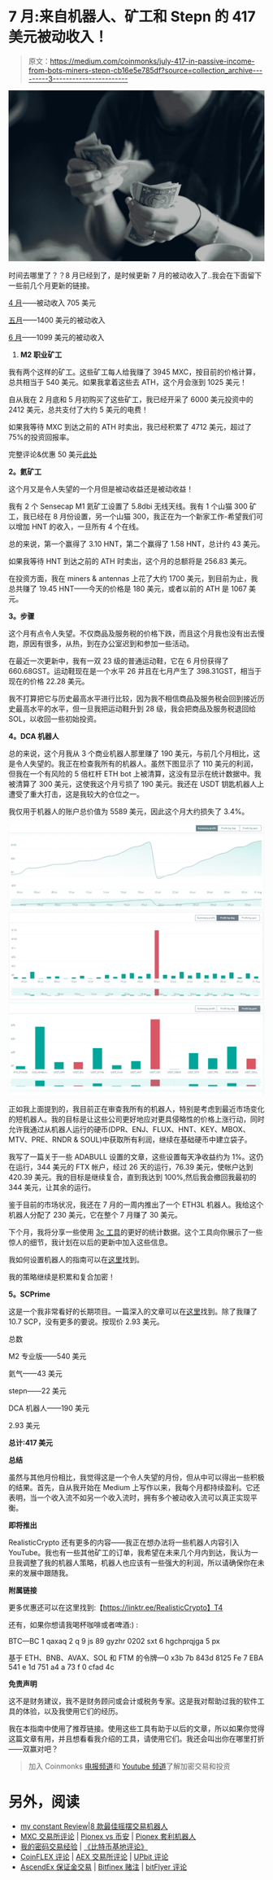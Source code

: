 # 7 月:来自机器人、矿工和 Stepn 的 417 美元被动收入！

> 原文：<https://medium.com/coinmonks/july-417-in-passive-income-from-bots-miners-stepn-cb16e5e785df?source=collection_archive---------3----------------------->

![](img/3d1d5ec0b9b98a944635248c5c4531d3.png)

时间去哪里了？？8 月已经到了，是时候更新 7 月的被动收入了..我会在下面留下一些前几个月更新的链接。

[4 月](/coinmonks/how-much-passive-income-have-i-made-with-my-crypto-miners-dca-bots-in-the-last-30-days-bcfb4c46a25a)——被动收入 705 美元

[五月](/coinmonks/may-1-400-in-passive-income-from-bots-miners-a-couple-of-new-projects-3c824d798f7b)——1400 美元的被动收入

[6 月](/coinmonks/june-1-099-in-passive-income-from-bots-miners-stepn-feaa4cf9a276)——1099 美元的被动收入

1.  **M2 职业矿工**

我有两个这样的矿工。这些矿工每人给我赚了 3945 MXC，按目前的价格计算，总共相当于 540 美元。如果我拿着这些去 ATH，这个月会涨到 1025 美元！

自从我在 2 月底和 5 月初购买了这些矿工，我已经开采了 6000 美元投资中的 2412 美元，总共支付了大约 5 美元的电费！

如果我等待 MXC 到达之前的 ATH 时卖出，我已经积累了 4712 美元，超过了 75%的投资回报率。

完整评论&优惠 50 美元[此处](https://realisticcrypto.medium.com/my-highest-paying-2-electric-per-month-plug-play-crypto-miner-makes-me-around-12-per-day-per-375ccc604988)

**2。氦矿工**

这个月又是令人失望的一个月但是被动收益还是被动收益！

我有 2 个 Sensecap M1 氦矿工设置了 5.8dbi 无线天线。我有 1 个山猫 300 矿工，我已经在 8 月份设置，另一个山猫 300，我正在为一个新家工作-希望我们可以增加 HNT 的收入，一旦所有 4 个在线。

总的来说，第一个赢得了 3.10 HNT，第二个赢得了 1.58 HNT，总计约 43 美元。

如果我等待 HNT 到达之前的 ATH 时卖出，这个月的总额将是 256.83 美元。

在投资方面，我在 miners & antennas 上花了大约 1700 美元，到目前为止，我总共赚了 19.45 HNT——今天的价格是 180 美元，或者以前的 ATH 是 1067 美元。

**3。步骤**

这个月有点令人失望。不仅商品及服务税的价格下跌，而且这个月我也没有出去慢跑，原因有很多，从热，到在办公室迟到和参加一些活动。

在最近一次更新中，我有一双 23 级的普通运动鞋，它在 6 月份获得了 660.68GST。运动鞋现在是一个水平 26 并且在七月产生了 398.31GST，相当于现在的价格 22.28 美元。

我不打算把它与历史最高水平进行比较，因为我不相信商品及服务税会回到接近历史最高水平的水平，但一旦我把运动鞋升到 28 级，我会把商品及服务税退回给 SOL，以收回一些初始投资。

**4。DCA 机器人**

总的来说，这个月我从 3 个商业机器人那里赚了 190 美元，与前几个月相比，这是令人失望的。我正在检查我所有的机器人。虽然下图显示了 110 美元的利润，但我在一个有风险的 5 倍杠杆 ETH bot 上被清算，这没有显示在统计数据中。我被清算了 300 美元，这使我这个月亏损了 190 美元。我还在 USDT 钥匙机器人上遭受了重大打击，这是我较大的仓位之一。

我仅用于机器人的账户总价值为 5589 美元，因此这个月大约损失了 3.4%。

![](img/3c212031b78b971c2213a5776a11ceb6.png)![](img/7d2e5ed8e649be27af1adde29721cbb0.png)![](img/d0f9b8f5e604ba2a374b0957693642fb.png)

正如我上面提到的，我目前正在审查我所有的机器人，特别是考虑到最近市场变化的短机器人。我的目标是让这些公司更好地应对更具侵略性的价格上涨行动，同时允许我通过从机器人运行的硬币(DPR、ENJ、FLUX、HNT、KEY、MBOX、MTV、PRE、RNDR & SOUL)中获取所有利润，继续在基础硬币中建立袋子。

我写了一篇关于一些 ADABULL 设置的文章，这些设置每天净收益约为 1%。这仍在运行，344 美元的 FTX 帐户，经过 26 天的运行，76.39 美元，使帐户达到 420.39 美元。我的目标是继续复合，直到我达到 100%,然后我会撤回我最初的 344 美元，让其余的运行。

鉴于目前的市场状况，我还在 7 月的一周内推出了一个 ETH3L 机器人。我给这个机器人分配了 230 美元，它在整个 7 月赚了 30 美元。

下个月，我将分享一些使用 [3c 工具](https://www.3c-tools.com/)的更好的统计数据。这个工具向你展示了一些惊人的细节，我计划在以后的更新中加入这些信息。

我如何设置机器人的指南可以在[这里](/coinmonks/dca-bots-do-they-actually-work-and-are-they-actually-passive-income-im-undecided-90846b04db2a)找到。

我的策略继续是积累和复合加密！

**5。SCPrime**

这是一个我非常看好的长期项目。一篇深入的文章可以在[这里](https://realisticcrypto.medium.com/scprime-long-term-investment-providing-your-own-storage-c2ab374c754a)找到。除了我赚了 10.7 SCP，没有更多的要说。按现价 2.93 美元。

总数

M2 专业版——540 美元

氦气——43 美元

stepn——22 美元

DCA 机器人——190 美元

2.93 美元

**总计:417 美元**

**总结**

虽然与其他月份相比，我觉得这是一个令人失望的月份，但从中可以得出一些积极的结果。首先，自从我开始在 Medium 上写作以来，我每个月都持续盈利。它还表明，当一个收入流不如另一个收入流时，拥有多个被动收入流可以真正实现平衡。

**即将推出**

RealisticCrypto 还有更多的内容——我正在想办法将一些机器人内容引入 YouTube。我也有一些其他矿工的订单，我希望在未来几个月内到达，我认为一旦我调整了我的机器人策略，机器人也应该有一些强大的利润，所以请确保你在未来的发展中跟随我。

**附属链接**

更多优惠还可以在这里找到:【https://linktr.ee/RealisticCrypto】T4

还有，如果你想请我喝杯咖啡或者啤酒:) :

BTC—BC 1 qaxaq 2 q 9 js 89 gyzhr 0202 sxt 6 hgchprqjga 5 px

基于 ETH、BNB、AVAX、SOL 和 FTM 的令牌—0 x3b 7b 843d 8125 Fe 7 EBA 541 e 1d 751 a4 a 73 f 0 cfad 4c

**免责声明**

这不是财务建议，我不是财务顾问或会计或税务专家。这是我对帮助过我的软件工具的体验，以及我使用它们的经历。

我在本指南中使用了推荐链接。使用这些工具有助于以后的文章，所以如果你觉得这篇文章有用，并且想看看我介绍的工具，请使用它们。我还会叫出你在哪里打折——双赢对吧？

> 加入 Coinmonks [电报频道](https://t.me/coincodecap)和 [Youtube 频道](https://www.youtube.com/c/coinmonks/videos)了解加密交易和投资

# 另外，阅读

*   [my constant Review](https://coincodecap.com/myconstant-review)|[8 款最佳摇摆交易机器人](https://coincodecap.com/best-swing-trading-bots)
*   [MXC 交易所评论](/coinmonks/mxc-exchange-review-3af0ec1cba8c) | [Pionex vs 币安](https://coincodecap.com/pionex-vs-binance) | [Pionex 套利机器人](https://coincodecap.com/pionex-arbitrage-bot)
*   [我的密码交易经验](/coinmonks/my-experience-with-crypto-copy-trading-d6feb2ce3ac5) | [《比特币基地评论》](/coinmonks/coinbase-review-6ef4e0f56064)
*   [CoinFLEX 评论](https://coincodecap.com/coinflex-review) | [AEX 交易所评论](https://coincodecap.com/aex-exchange-review) | [UPbit 评论](https://coincodecap.com/upbit-review)
*   [AscendEx 保证金交易](https://coincodecap.com/ascendex-margin-trading) | [Bitfinex 赌注](https://coincodecap.com/bitfinex-staking) | [bitFlyer 评论](https://coincodecap.com/bitflyer-review)
